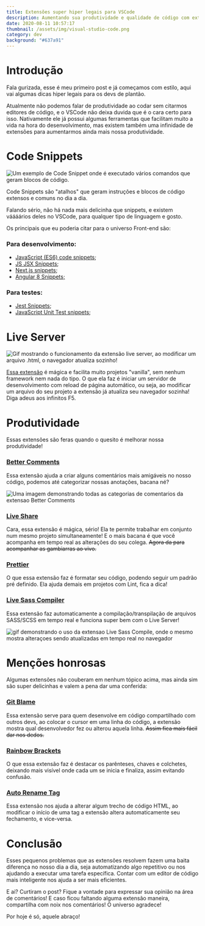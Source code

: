 ```yaml
---
title: Extensões super hiper legais para VSCode
description: Aumentando sua produtividade e qualidade de código com extensões para VSCode.
date: 2020-08-11 10:57:17
thumbnail: /assets/img/visual-studio-code.png
category: dev
background: "#637a91"
---
```

# Introdução

Fala gurizada, esse é meu primeiro post e já começamos com estilo, aqui vai algumas dicas hiper legais para os devs de plantão.

Atualmente não podemos falar de produtividade ao codar sem citarmos editores de código, e o VSCode não deixa duvida que é o cara certo para isso. Nativamente ele já possui algumas ferramentas que facilitam muito a vida na hora do desenvolvimento, mas existem também uma infinidade de extensões para aumentarmos ainda mais nossa produtividade.

# Code Snippets

![Um exemplo de Code Snippet onde é executado vários comandos que geram blocos de código.](/assets/img/ngrepeatsnippet.gif "Exemplo de snippets.")

Code Snippets são "atalhos" que geram instruções e blocos de código extensos e comuns no dia a dia.

Falando sério, não há nada mais delicinha que snippets, e existem váááários deles no VSCode, para qualquer tipo de linguagem e gosto. 

Os principais que eu poderia citar para o universo Front-end são:

### **Para desenvolvimento:**

* [JavaScript (ES6) code snippets](https://marketplace.visualstudio.com/items?itemName=xabikos.JavaScriptSnippets);
* [JS JSX Snippets](https://marketplace.visualstudio.com/items?itemName=skyran.js-jsx-snippets);
* [Next.js snippets](https://marketplace.visualstudio.com/items?itemName=PulkitGangwar.nextjs-snippets);
* [Angular 8 Snippets;](https://marketplace.visualstudio.com/items?itemName=Mikael.Angular-BeastCode)

### **Para testes:**

* [Jest Snippets](https://marketplace.visualstudio.com/items?itemName=andys8.jest-snippets);
* [JavaScript Unit Test snippets](https://marketplace.visualstudio.com/items?itemName=iZDT.javascript-unit-test-snippet);

# Live Server

![Gif mostrando o funcionamento da extensão live server, ao modificar um arquivo .html, o navegador atualiza sozinho!](/assets/img/vscode-live-server-animated-demo.gif "Exemplo de Live Server")

[Essa extensão](https://marketplace.visualstudio.com/items?itemName=ritwickdey.LiveServer) é mágica e facilita muito projetos "vanilla", sem nenhum framework nem nada do tipo. O que ela faz é iniciar um servidor de desenvolvimento com reload de página automático, ou seja, ao modificar um arquivo do seu projeto a extensão já atualiza seu navegador sozinha!  Diga adeus aos infinitos F5.

# Produtividade

Essas extensões são feras quando o quesito é melhorar nossa produtividade!

### **[Better Comments](https://marketplace.visualstudio.com/items?itemName=aaron-bond.better-comments)**

Essa extensão ajuda a criar alguns comentários mais amigáveis no nosso código, podemos até categorizar nossas anotações, bacana né?

![Uma imagem demonstrando todas as categorias de comentarios da extensao Better Comments](/assets/img/better-comments.png "Exemplo better comments")

### **[Live Share](https://marketplace.visualstudio.com/items?itemName=MS-vsliveshare.vsliveshare)**

Cara, essa extensão é mágica, sério! Ela te permite trabalhar em conjunto num mesmo projeto simultaneamente! E o mais bacana é que você acompanha em tempo real as alterações do seu colega. <s>Agora da para acompanhar as gambiarras ao vivo.</s>

### [](https://marketplace.visualstudio.com/items?itemName=MS-vsliveshare.vsliveshare)**[Prettier](https://marketplace.visualstudio.com/items?itemName=esbenp.prettier-vscode)**

O que essa extensão faz é formatar seu código, podendo seguir um padrão pré definido. Ela ajuda demais em projetos com Lint, fica a dica!

### [](https://marketplace.visualstudio.com/items?itemName=esbenp.prettier-vscode)**[Live Sass Compiler](https://marketplace.visualstudio.com/items?itemName=ritwickdey.live-sass)**

Essa extensão faz automaticamente a compilação/transpilação de arquivos SASS/SCSS em tempo real e funciona super bem com o Live Server!

![gif demonstrando o uso da extensao Live Sass Compile, onde o mesmo mostra alteraçoes sendo atualizadas em tempo real no navegador](/assets/img/animatedpreview.gif "Exemplo Live Sass Compiler")

# Menções honrosas

Algumas extensões não couberam em nenhum tópico acima, mas ainda sim são super delicinhas e valem a pena dar uma conferida:

### **[Git Blame](https://marketplace.visualstudio.com/items?itemName=waderyan.gitblame)**

Essa extensão serve para quem desenvolve em código compartilhado com outros devs, ao colocar o cursor em uma linha do código, a extensão mostra qual desenvolvedor fez ou alterou aquela linha. <s>Assim fica mais fácil dar nos dedos.</s>

### **[Rainbow Brackets](https://marketplace.visualstudio.com/items?itemName=2gua.rainbow-brackets)**

O que essa extensão faz é destacar os parênteses, chaves e colchetes, deixando mais visível onde cada um se inicia e finaliza, assim evitando confusão.

### **[Auto Rename Tag](https://marketplace.visualstudio.com/items?itemName=formulahendry.auto-rename-tag)**

Essa extensão nos ajuda a alterar algum trecho de código HTML, ao modificar o início de uma tag a extensão altera automaticamente seu fechamento, e vice-versa.

# Conclusão

Esses pequenos problemas que as extensões resolvem fazem uma baita diferença no nosso dia a dia, seja automatizando algo repetitivo ou nos ajudando a executar uma tarefa específica. Contar com um editor de código mais inteligente nos ajuda a ser mais eficientes.

E ai? Curtiram o post? Fique a vontade para expressar sua opinião na área de comentários! E caso ficou faltando alguma extensão maneira, compartilha com noix nos comentários! O universo agradece!

Por hoje é só, aquele abraço!